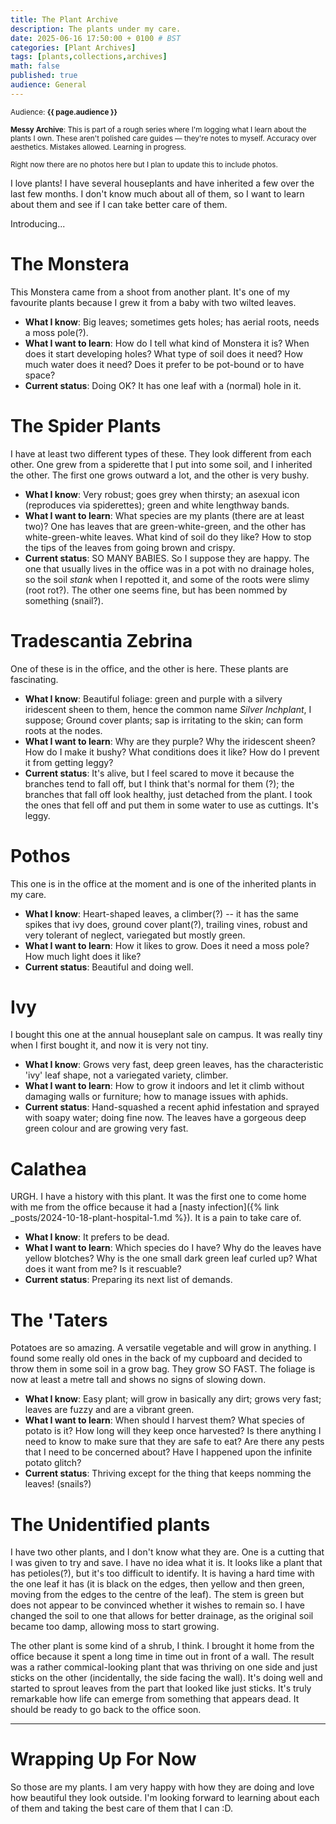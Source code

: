 ```yaml
---
title: The Plant Archive
description: The plants under my care.
date: 2025-06-16 17:50:00 + 0100 # BST
categories: [Plant Archives]
tags: [plants,collections,archives]
math: false
published: true
audience: General
---
```

<small>Audience: <b>{{ page.audience }}</b></small>

<small><i class= "fas fa-triangle-exclamation"></i> **Messy Archive**: This is part of a rough series where I'm logging what I learn about the plants I own. These aren't polished care guides — they're notes to myself. Accuracy over aesthetics. Mistakes allowed. Learning in progress. </small>

<small><i class= "fas fa-images"></i> Right now there are no photos here but I plan to update this to include photos.</small>

I love plants! I have several houseplants and have inherited a few over the last few months. I don't know much about all of them, so I want to learn about them and see if I can take better care of them. 

Introducing...

# The Monstera

This Monstera came from a shoot from another plant. It's one of my favourite plants because I grew it from a baby with two wilted leaves.

* **What I know**: Big leaves; sometimes gets holes; has aerial roots, needs a moss pole(?).
* **What I want to learn**: How do I tell what kind of Monstera it is? When does it start developing holes? What type of soil does it need? How much water does it need? Does it prefer to be pot-bound or to have space?
* **Current status**: Doing OK? It has one leaf with a (normal) hole in it. 

# The Spider Plants

I have at least two different types of these. They look different from each other. One grew from a spiderette that I put into some soil, and I inherited the other. The first one grows outward a lot, and the other is very bushy.

* **What I know**: Very robust; goes grey when thirsty; an asexual icon (reproduces via spiderettes); green and white lengthway bands.
* **What I want to learn**: What species are my plants (there are at least two)? One has leaves that are green-white-green, and the other has white-green-white leaves. What kind of soil do they like? How to stop the tips of the leaves from going brown and crispy. 
* **Current status**: SO MANY BABIES. So I suppose they are happy. The one that usually lives in the office was in a pot with no drainage holes, so the soil *stank* when I repotted it, and some of the roots were slimy (root rot?). The other one seems fine, but has been nommed by something (snail?).

# Tradescantia Zebrina

One of these is in the office, and the other is here. These plants are fascinating.  

* **What I know**: Beautiful foliage: green and purple with a silvery iridescent sheen to them, hence the common name *Silver Inchplant*, I suppose; Ground cover plants; sap is irritating to the skin; can form roots at the nodes.
* **What I want to learn**: Why are they purple? Why the iridescent sheen? How do I make it bushy? What conditions does it like? How do I prevent it from getting leggy? 
* **Current status**: It's alive, but I feel scared to move it because the branches tend to fall off, but I think that's normal for them (?); the branches that fall off look healthy, just detached from the plant. I took the ones that fell off and put them in some water to use as cuttings. It's leggy.

# Pothos

This one is in the office at the moment and is one of the inherited plants in my care.

* **What I know**: Heart-shaped leaves, a climber(?) -- it has the same spikes that ivy does, ground cover plant(?), trailing vines, robust and very tolerant of neglect, variegated but mostly green.
* **What I want to learn**: How it likes to grow. Does it need a moss pole? How much light does it like?
* **Current status**: Beautiful and doing well.

# Ivy

I bought this one at the annual houseplant sale on campus. It was really tiny when I first bought it, and now it is very not tiny. 

* **What I know**: Grows very fast, deep green leaves, has the characteristic 'ivy' leaf shape, not a variegated variety, climber.
* **What I want to learn**: How to grow it indoors and let it climb without damaging walls or furniture; how to manage issues with aphids.
* **Current status**: Hand-squashed a recent aphid infestation and sprayed with soapy water; doing fine now. The leaves have a gorgeous deep green colour and are growing very fast.

# Calathea

URGH. I have a history with this plant. It was the first one to come home with me from the office because it had a [nasty infection]({% link _posts/2024-10-18-plant-hospital-1.md %}). It is a pain to take care of.

* **What I know**: It prefers to be dead.
* **What I want to learn**: Which species do I have? Why do the leaves have yellow blotches? Why is the one small dark green leaf curled up? What does it want from me? Is it rescuable?
* **Current status**: Preparing its next list of demands.

# The 'Taters

Potatoes are so amazing. A versatile vegetable and will grow in anything. I found some really old ones in the back of my cupboard and decided to throw them in some soil in a grow bag. They grow SO FAST. The foliage is now at least a metre tall and shows no signs of slowing down.

* **What I know**: Easy plant; will grow in basically any dirt; grows very fast; leaves are fuzzy and are a vibrant green. 
* **What I want to learn**: When should I harvest them? What species of potato is it? How long will they keep once harvested? Is there anything I need to know to make sure that they are safe to eat? Are there any pests that I need to be concerned about? Have I happened upon the infinite potato glitch? 
* **Current status**: Thriving except for the thing that keeps nomming the leaves! (snails?)

# The Unidentified plants

I have two other plants, and I don't know what they are. One is a cutting that I was given to try and save. I have no idea what it is. It looks like a plant that has petioles(?), but it's too difficult to identify. It is having a hard time with the one leaf it has (it is black on the edges, then yellow and then green, moving from the edges to the centre of the leaf). The stem is green but does not appear to be convinced whether it wishes to remain so. I have changed the soil to one that allows for better drainage, as the original soil became too damp, allowing moss to start growing. 

The other plant is some kind of a shrub, I think. I brought it home from the office because it spent a long time in time out in front of a wall. The result was a rather commical-looking plant that was thriving on one side and just sticks on the other (incidentally, the side facing the wall). It's doing well and started to sprout leaves from the part that looked like just sticks. It's truly remarkable how life can emerge from something that appears dead. It should be ready to go back to the office soon. 

---

# Wrapping Up For Now

So those are my plants. I am very happy with how they are doing and love how beautiful they look outside. I'm looking forward to learning about each of them and taking the best care of them that I can :D.
